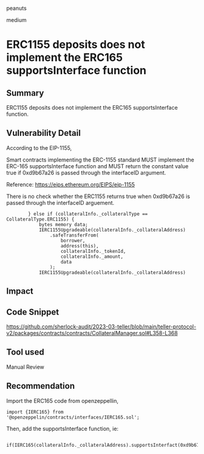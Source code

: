 peanuts

medium

# ERC1155 deposits does not implement the ERC165 supportsInterface function

## Summary

ERC1155 deposits does not implement the ERC165 supportsInterface function.

## Vulnerability Detail

According to the EIP-1155, 

Smart contracts implementing the ERC-1155 standard MUST implement the ERC-165 supportsInterface function and MUST return the constant value true if 0xd9b67a26 is passed through the interfaceID argument.

Reference: https://eips.ethereum.org/EIPS/eip-1155

There is no check whether the ERC1155 returns true when 0xd9b67a26 is passed through the interfaceID arguement.

```solidity
        } else if (collateralInfo._collateralType == CollateralType.ERC1155) {
            bytes memory data;
            IERC1155Upgradeable(collateralInfo._collateralAddress)
                .safeTransferFrom(
                    borrower,
                    address(this),
                    collateralInfo._tokenId,
                    collateralInfo._amount,
                    data
                );
            IERC1155Upgradeable(collateralInfo._collateralAddress)
```
## Impact

## Code Snippet

https://github.com/sherlock-audit/2023-03-teller/blob/main/teller-protocol-v2/packages/contracts/contracts/CollateralManager.sol#L358-L368

## Tool used

Manual Review

## Recommendation

Import the ERC165 code from openzeppellin, 

```solidity
import {IERC165} from '@openzeppelin/contracts/interfaces/IERC165.sol';
```

Then, add the supportsInterface function, ie:
```solidity
 if(IERC165(collateralInfo._collateralAddress).supportsInterfact(0xd9b67a26))
```

